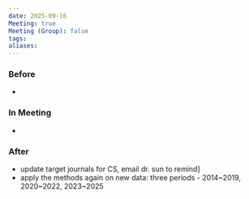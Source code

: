 ```yaml
---
date: 2025-09-16
Meeting: true
Meeting (Group): false
tags: 
aliases:
---
```


### Before
- 

### In Meeting
- 

### After
- update target journals for CS, email dr. sun to remind]
- apply the methods again on new data: three periods - 2014~2019, 2020~2022, 2023~2025
